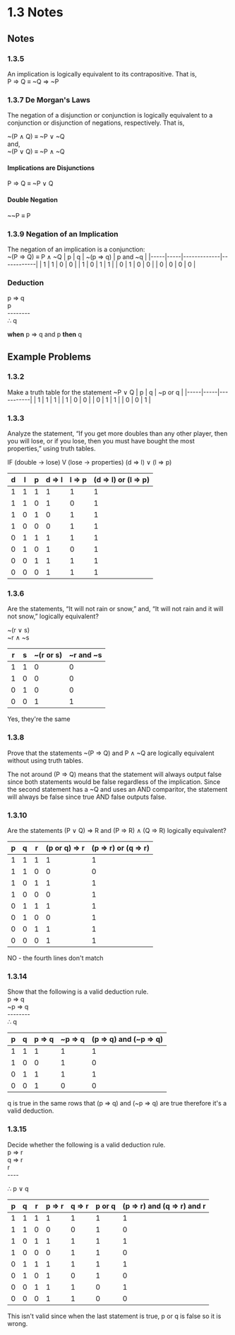 # 1.3 Notes

## Notes
### 1.3.5
An implication is logically equivalent to its contrapositive. That is, <br>
P => Q $\equiv$ ~Q => ~P

### 1.3.7 **De Morgan's Laws**
The negation of a disjunction or conjunction is logically equivalent to a conjunction or disjunction of negations, respectively. That is,

~(P $\land$ Q) $\equiv$ ~P $\lor$ ~Q<br>
and,<br>
~(P $\lor$ Q) $\equiv$ ~P $\land$ ~Q<br>

#### **Implications are Disjunctions**
P => Q $\equiv$ ~P $\lor$ Q

#### **Double Negation**
~~P $\equiv$ P

### 1.3.9 **Negation of an Implication**
The negation of an implication is a conjunction:<br>
~(P => Q) $\equiv$ P $\land$ ~Q
|  p  |  q  |  ~(p => q)  |  p and ~q  |
|-----|-----|-------------|------------|
|  1  |  1  |      0      |     0      |
|  1  |  0  |      1      |     1      |
|  0  |  1  |      0      |     0      |
|  0  |  0  |      0      |     0      |

### Deduction
 p => q<br>
 p <br>
\--------<br>
$\therefore$ q

**when** p => q and p **then** q

## Example Problems
### 1.3.2
Make a truth table for the statement ~P $\lor$ Q
|  p  |  q  |  ~p or q  |
|-----|-----|-----------|
|  1  |  1  |     1     |
|  1  |  0  |     0     |
|  0  |  1  |     1     |
|  0  |  0  |     1     |

### 1.3.3
Analyze the statement, “If you get more doubles than any other player, then you will lose, or if you lose, then you must have bought the most properties,” using truth tables.

IF (double -> lose) V (lose -> properties)
(d => l) $\lor$ (l => p)

|  d  |  l  |  p  |  d => l  |  l => p  |  (d => l) or (l => p)  |
|-----|-----|-----|----------|----------|------------------------|
|  1  |  1  |  1  |    1     |    1     |           1            |
|  1  |  1  |  0  |    1     |    0     |           1            |
|  1  |  0  |  1  |    0     |    1     |           1            |
|  1  |  0  |  0  |    0     |    1     |           1            |
|  0  |  1  |  1  |    1     |    1     |           1            |
|  0  |  1  |  0  |    1     |    0     |           1            |
|  0  |  0  |  1  |    1     |    1     |           1            |
|  0  |  0  |  0  |    1     |    1     |           1            |

### 1.3.6
Are the statements, “It will not rain or snow,” and, “It will not rain and it will not snow,” logically equivalent?

~(r $\lor$ s) <br>
~r $\land$ ~s

|  r  |  s  |  ~(r or s)  |  ~r and ~s  |
|-----|-----|-------------|-------------|
|  1  |  1  |      0      |      0      |
|  1  |  0  |      0      |      0      |
|  0  |  1  |      0      |      0      |
|  0  |  0  |      1      |      1      |

Yes, they're the same

### 1.3.8
Prove that the statements ~(P => Q) and P $\land$ ~Q are logically equivalent without using truth tables.

The not around (P => Q) means that the statement will always output false since both statements would be false regardless of the implication. Since the second statement has a ~Q and uses an AND comparitor, the statement will always be false since true AND false outputs false.

### 1.3.10
Are the statements (P $\lor$ Q) => R and (P => R) $\land$ (Q => R) logically equivalent?

|  p  |  q  |  r  |  (p or q) => r  |  (p => r) or (q => r)  |
|-----|-----|-----|-----------------|------------------------|
|  1  |  1  |  1  |        1        |           1            |
|  1  |  1  |  0  |        0        |           0            |
|  1  |  0  |  1  |        1        |           1            |
|  1  |  0  |  0  |        0        |           1            |
|  0  |  1  |  1  |        1        |           1            |
|  0  |  1  |  0  |        0        |           1            |
|  0  |  0  |  1  |        1        |           1            |
|  0  |  0  |  0  |        1        |           1            |

NO - the fourth lines don't match

### 1.3.14
Show that the following is a valid deduction rule.<br>
 p => q<br>
~p => q<br>
\--------<br>
$\therefore$ q

|  p  |  q  |  p => q  |  ~p => q  |  (p => q) and (~p => q)  |
|-----|-----|----------|-----------|--------------------------|
|  1  |  1  |    1     |     1     |            1             |
|  1  |  0  |    0     |     1     |            0             |
|  0  |  1  |    1     |     1     |            1             |
|  0  |  0  |    1     |     0     |            0             |

q is true in the same rows that (p => q) and (~p => q) are true therefore it's a valid deduction.

### 1.3.15
Decide whether the following is a valid deduction rule. <br>
p => r <br>
q => r <br>
  r <br>
\----<br>

$\therefore$ p $\lor$ q

|  p  |  q  |  r  |  p => r  |  q => r  |  p or q  |  (p => r) and (q => r) and r  |
|-----|-----|-----|----------|----------|----------|-------------------------------|
|  1  |  1  |  1  |    1     |    1     |    1     |               1               |
|  1  |  1  |  0  |    0     |    0     |    1     |               0               |
|  1  |  0  |  1  |    1     |    1     |    1     |               1               |
|  1  |  0  |  0  |    0     |    1     |    1     |               0               |
|  0  |  1  |  1  |    1     |    1     |    1     |               1               |
|  0  |  1  |  0  |    1     |    0     |    1     |               0               |
|  0  |  0  |  1  |    1     |    1     |    0     |               1               |
|  0  |  0  |  0  |    1     |    1     |    0     |               0               |

This isn't valid since when the last statement is true, p or q is false so it is wrong.

